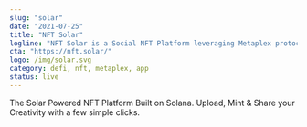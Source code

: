 ```yaml
---
slug: "solar"
date: "2021-07-25"
title: "NFT Solar"
logline: "NFT Solar is a Social NFT Platform leveraging Metaplex protocol"
cta: "https://nft.solar/"
logo: /img/solar.svg
category: defi, nft, metaplex, app
status: live
---
```


The Solar Powered NFT Platform Built on Solana. Upload, Mint & Share your Creativity with a few simple clicks.
